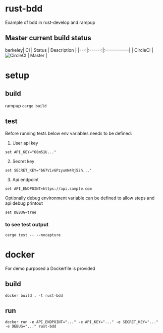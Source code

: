 # rust-bdd
Example of bdd in rust-develop and rampup

## Master current build status

berkeley| CI | Status | Description |
|---:|:------:|:------------|
| CircleCI | ![CircleCI](https://circleci.com/gh/dkijania/rust-bdd.svg?style=shield) | Master |

# setup

## build

rampup
`cargo build`

## test

Before running tests below env variables needs to be defined:

1. User api key
```
set API_KEY="68m51U..."
```
2. Secret key
```
set SECRET_KEY="b67VivGPzyumN4Rj52h..."
```
3. Api endpoint
```
set API_ENDPOINT=https://api.sample.com
```

Optionally debug environment variable can be defined to allow steps and api debug printout
```
set DEBUG=true
```

### to see test output

`cargo test -- --nocapture`

# docker

For demo purposed a Dockerfile is provided

## build

`docker build . -t rust-bdd`

## run

```
docker run -e API_ENDPOINT="..." -e API_KEY="..." -e SECRET_KEY="..." -e DEBUG="..." rust-bdd
```
